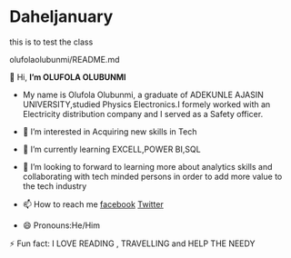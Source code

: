 # Daheljanuary

this is to test the class


olufolaolubunmi/README.md

👋 Hi, **I’m OLUFOLA OLUBUNMI**

- My name is Olufola Olubunmi, a graduate of ADEKUNLE AJASIN UNIVERSITY,studied Physics Electronics.I formely worked with an Electricity distribution company and I served as a Safety officer.

- 👀 I’m interested in Acquiring new skills in Tech

- 🌱 I’m currently learning EXCELL,POWER BI,SQL

- 💞️ I’m looking to forward to learning more about analytics skills and collaborating with tech minded persons in order to add more value to the tech industry

- 📫 How to reach me [facebook](https://www.facebook.com/olufola.mesholubunmi/) [Twitter]( https://x.com/olubunmiof68464?t=s9pkGjma2gRk_ZC2UNmFEQ&s=07)
- 😄 Pronouns:He/Him

⚡ Fun fact: I LOVE READING , TRAVELLING and HELP THE NEEDY
